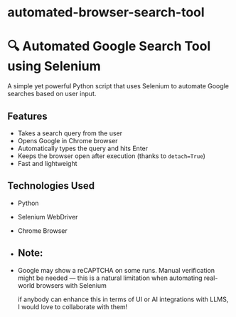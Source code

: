 # automated-browser-search-tool
# 🔍 Automated Google Search Tool using Selenium

A simple yet powerful Python script that uses Selenium to automate Google searches based on user input.

##  Features

- Takes a search query from the user
- Opens Google in Chrome browser
- Automatically types the query and hits Enter
- Keeps the browser open after execution (thanks to `detach=True`)
- Fast and lightweight

##  Technologies Used

- Python 
- Selenium WebDriver
- Chrome Browser

- ## Note:
- Google may show a reCAPTCHA on some runs. Manual verification might be needed — this is a natural limitation when automating real-world browsers with Selenium

  if anybody can enhance this in terms of UI or AI integrations with LLMS, I would love to collaborate with them!

